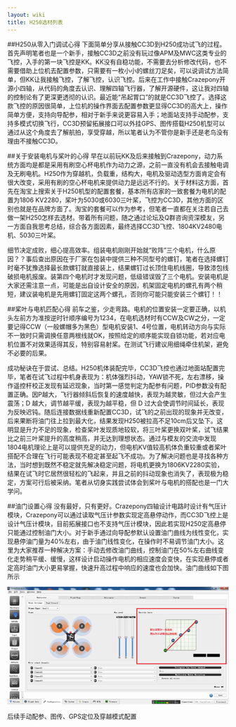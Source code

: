 ```yaml
---
layout: wiki
title: H250选材列表
---
```



##H250从零入门调试心得
下面简单分享从接触CC3D到H250成功试飞的过程。
首先声明笔者也是一个新手，接触CC3D之前没有玩过像APM及MWC这类专业的飞控，入手的第一块飞控是KK。KK没有自稳功能，不需要去分析修改代码，也不需要借助上位机去配置参数，只需要有一枚小小的螺丝刀足矣，可以说调试方法简单，但KK让我接触飞控，了解飞控，认识飞控。后来在工作中接触Crazepony开源小四轴，从代码的角度去认识、理解四轴飞行器，了解开源硬件，这让我对四轴的控制论有了更深更透彻的认识。最近能“吊起胃口”的就是CC3D飞控了。选择这款飞控的原因很简单，上位机的操作界面去配置参数更显得CC3D的高大上，操作简单方便，支持向导配参，相对于新手来说更容易入手；地面站支持手动配参，支持多模式切换飞行，CC3D预留拓展接口可以外挂GPS、图传搭载H250机型可以通过从这个角度去了解航拍，享受穿越，所以笔者认为不管你是新手还是老鸟没有理由不接触CC3D。

##关于安装电机与桨叶的心得
早在以前玩KK及后来接触到Crazepony，动力系统方面均是都是采用有刷空心杯电机作为动力之源，之前一直没有机会去接触电调及无刷电机。H250作为穿越机，负载重，结构大，电机及驱动选型方面肯定会有很大改变，采用有刷的空心杯电机来提供动力是远远不行的。关于材料这方面，首先在淘宝上搜索关于H250机型的配置套餐，基本所有店家的一致套餐为电机的配置为1806 KV2280，桨叶为5030或6030三叶桨，飞控为CC3D，其他方面的区别也就是在品牌方面了。淘宝的套餐可以作为参考，但笔者一直都在关注若自己去做一架H250怎样去选材。带着所有问题，随之通过论坛及Q群咨询资深模友，另一方面自我思考总结，综合各方面因素，最终选择CC3D飞控、1804KV2480电机、5030三叶桨。

细节决定成败，细心提高效率。组装电机刚刚开始就“败阵”三个电机，什么原因？？事后查出原因在于厂家在包装中提供三种不同型号的螺钉，笔者在选择螺钉时毫不犹豫选择最长款螺钉就直接装上，结果螺钉过长顶住电机线圈，导致漆包线破损电机报废。装第四个电机时才发现问题，低级错误毁了三个电机。安装电机是大家还需注意一点，可能是出自设计安全的原因，机架固定电机的螺孔有两个稍短，建议装电机是先用螺钉固定这两个螺孔，否则你可能只能安装三个螺钉！！

##桨叶与电机匹配心得
前车之鉴，少走弯路。电机的位置安装一定要正确，以机头左前方为准按逆时针顺序编号为1234，在电机选材时有CCW及CW之分，一定要记得CCW（一般螺帽多为黑色）型电机安装1、4号位置，电机转动方向与实际不一致时只需调换任意两根线就OK，按照给定的顺序能实现自锁功能，若对应电机位置不对效果适得其反，特别容易射桨。在测试飞行建议用细绳牵住机架，避免不必要的后果。

成功秘诀在于尝试、总结。H250机体装配完毕，CC3D飞控也通过地面站配置完毕，笔者在试飞过程中机身表现为：机体强烈抖动，YAW锁不死，左右漂移，操作遥控杆校正发现有延迟现象，当时第一感觉判定为配参有问题，PID参数没有配置正确。因P越大，飞行器倾斜后恢复的速度越快，表现为越灵敏，但过大会产生震荡；D 越大，调节越平缓，表现为越平稳，但 D 过大会使调节时间延长，表现为反映迟钝。随后连接数据线重新配置CC3D，试飞的之前出现的现象并无改变，后来果断将油门往上拉到最大化，结果发现H250被拉高不足10cm后又坠下。这明显是升力不足的现象，检查桨叶发现质地较软，将三叶桨更换双叶桨，试飞结果比之前三叶桨提升的高度稍高，并无达到理想状态。通过与模友的交流中发现1804电机理论上是可以提供充足的动力，但电机KV值较高机体负重较重或者桨叶搭配不合理在飞行可能表现不稳定甚至起飞不成功。为了解决问题也是寻找各种方法，当时想到既然不稳定就先解决稳定问题，将电机更换为1806KV2280实验，结果在试飞时它居然很轻松的飞起来，并且之前的抖动现象也消失了，表现极为稳定，方案可行后被采纳。笔者从切身实践尝试体会到桨叶与电机的搭配也是一门大学问。

##油门设置心得
没有最好，只有更好。Crazepony四轴设计电路时设计有气压计模块，Crazepony可以通过读取气压计参数实现定高悬停动作，而CC3D飞控上是设计气压计模块，目前拓展接口也不支持气压计模块，因此若实现H250定高悬停只能通过控制油门大小。对于新手通过向导配参默认设置油门曲线为线性变化，实现悬停油门量为40%左右，由于油门线性变化，在操作时不易调节油门大小。这里为大家推荐一种解决方案：手动去修改油门曲线，控制油门在50%左右曲线变化走势稍平缓、缓慢，这样设计启动操作电机的相应速度会变快，在实现悬停或者定高时油门大小更易掌握，快速升高过程中响应的速度也会加快。油门曲线如下图所示

![](/assets/img/h250-debug-1.png)

后续手动配参、图传、GPS定位及穿越模式配置
